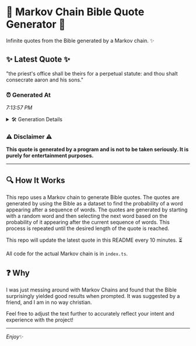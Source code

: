 # 📖 Markov Chain Bible Quote Generator 📖

Infinite quotes from the Bible generated by a Markov chain. ✨

## ✨ Latest Quote ✨
"the priest's office shall be theirs for a perpetual statute: and thou shalt consecrate aaron and his sons."

### ⏰ Generated At
*7:13:57 PM*

<details>
    <summary>🛠️ Generation Details</summary>
    <p>
        <strong>🌱 Seed:</strong> the<br>
        <strong>🔄 Iterations:</strong> 17<br>
        <strong>📜 Context History:</strong><br>[ the ]: priest's<br>[ the, priest's ]: office<br>[ the, priest's, office ]: shall<br>[ the, priest's, office, shall ]: be<br>[ the, priest's, office, shall, be ]: theirs<br>[ the, priest's, office, shall, be, theirs ]: for<br>[ priest's, office, shall, be, theirs, for ]: a<br>[ office, shall, be, theirs, for, a ]: perpetual<br>[ shall, be, theirs, for, a, perpetual ]: statute:<br>[ be, theirs, for, a, perpetual, statute: ]: and<br>[ theirs, for, a, perpetual, statute:, and ]: thou<br>[ for, a, perpetual, statute:, and, thou ]: shalt<br>[ a, perpetual, statute:, and, thou, shalt ]: consecrate<br>[ perpetual, statute:, and, thou, shalt, consecrate ]: aaron<br>[ statute:, and, thou, shalt, consecrate, aaron ]: and<br>[ and, thou, shalt, consecrate, aaron, and ]: his<br>[ thou, shalt, consecrate, aaron, and, his ]: sons.<br>
    </p>
</details>

### ⚠️ Disclaimer ⚠️
**This quote is generated by a program and is not to be taken seriously. It is purely for entertainment purposes.**

---

## 🔍 How It Works

This repo uses a Markov chain to generate Bible quotes. The quotes are generated by using the Bible as a dataset to find the probability of a word appearing after a sequence of words. The quotes are generated by starting with a random word and then selecting the next word based on the probability of it appearing after the current sequence of words. This process is repeated until the desired length of the quote is reached.

This repo will update the latest quote in this README every 10 minutes. ⏳

All code for the actual Markov chain is in `index.ts`.

## ❓ Why

I was just messing around with Markov Chains and found that the Bible surprisingly yielded good results when prompted. 
It was suggested by a friend, and I am in no way christian.

Feel free to adjust the text further to accurately reflect your intent and experience with the project!

---

*Enjoy*✨
